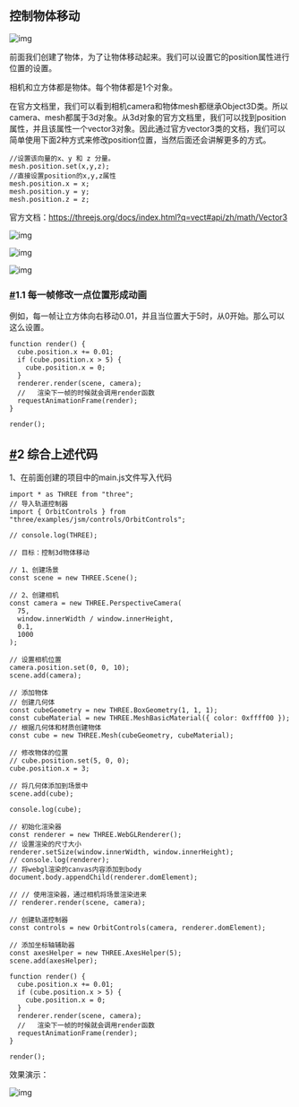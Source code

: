 ## 控制物体移动

![img](https://threejs-1251830808.cos.ap-guangzhou.myqcloud.com/1659155882101-110d7057-c4f7-495a-8570-9a085e24acdb.gif)

前面我们创建了物体，为了让物体移动起来。我们可以设置它的position属性进行位置的设置。

相机和立方体都是物体。每个物体都是1个对象。

在官方文档里，我们可以看到相机camera和物体mesh都继承Object3D类。所以camera、mesh都属于3d对象。从3d对象的官方文档里，我们可以找到position属性，并且该属性一个vector3对象。因此通过官方vector3类的文档，我们可以简单使用下面2种方式来修改position位置，当然后面还会讲解更多的方式。

```
//设置该向量的x、y 和 z 分量。
mesh.position.set(x,y,z);
//直接设置position的x,y,z属性
mesh.position.x = x;
mesh.position.y = y;
mesh.position.z = z;

```

官方文档：https://threejs.org/docs/index.html?q=vect#api/zh/math/Vector3

![img](https://threejs-1251830808.cos.ap-guangzhou.myqcloud.com/1659154999473-f1613254-0a32-423d-ab06-5ec845115743.png)

![img](https://threejs-1251830808.cos.ap-guangzhou.myqcloud.com/1659155075799-68500c3f-c4f2-4778-bd74-92fb4758377e.png)

![img](https://threejs-1251830808.cos.ap-guangzhou.myqcloud.com/1659155259015-18d131a4-4024-412f-8475-c789e90770f7.png)

### [#](https://www.three3d.cn/threejs/02-Threejs%E5%BC%80%E5%8F%91%E5%85%A5%E9%97%A8%E4%B8%8E%E8%B0%83%E8%AF%95/02-%E6%8E%A7%E5%88%B6%E7%89%A9%E4%BD%93%E7%A7%BB%E5%8A%A8.html#_1-1-%E6%AF%8F%E4%B8%80%E5%B8%A7%E4%BF%AE%E6%94%B9%E4%B8%80%E7%82%B9%E4%BD%8D%E7%BD%AE%E5%BD%A2%E6%88%90%E5%8A%A8%E7%94%BB)1.1 每一帧修改一点位置形成动画

例如，每一帧让立方体向右移动0.01，并且当位置大于5时，从0开始。那么可以这么设置。

```
function render() {
  cube.position.x += 0.01;
  if (cube.position.x > 5) {
    cube.position.x = 0;
  }
  renderer.render(scene, camera);
  //   渲染下一帧的时候就会调用render函数
  requestAnimationFrame(render);
}

render();

```

## [#](https://www.three3d.cn/threejs/02-Threejs%E5%BC%80%E5%8F%91%E5%85%A5%E9%97%A8%E4%B8%8E%E8%B0%83%E8%AF%95/02-%E6%8E%A7%E5%88%B6%E7%89%A9%E4%BD%93%E7%A7%BB%E5%8A%A8.html#_2-%E7%BB%BC%E5%90%88%E4%B8%8A%E8%BF%B0%E4%BB%A3%E7%A0%81)2 综合上述代码

1、在前面创建的项目中的main.js文件写入代码

```
import * as THREE from "three";
// 导入轨道控制器
import { OrbitControls } from "three/examples/jsm/controls/OrbitControls";

// console.log(THREE);

// 目标：控制3d物体移动

// 1、创建场景
const scene = new THREE.Scene();

// 2、创建相机
const camera = new THREE.PerspectiveCamera(
  75,
  window.innerWidth / window.innerHeight,
  0.1,
  1000
);

// 设置相机位置
camera.position.set(0, 0, 10);
scene.add(camera);

// 添加物体
// 创建几何体
const cubeGeometry = new THREE.BoxGeometry(1, 1, 1);
const cubeMaterial = new THREE.MeshBasicMaterial({ color: 0xffff00 });
// 根据几何体和材质创建物体
const cube = new THREE.Mesh(cubeGeometry, cubeMaterial);

// 修改物体的位置
// cube.position.set(5, 0, 0);
cube.position.x = 3;

// 将几何体添加到场景中
scene.add(cube);

console.log(cube);

// 初始化渲染器
const renderer = new THREE.WebGLRenderer();
// 设置渲染的尺寸大小
renderer.setSize(window.innerWidth, window.innerHeight);
// console.log(renderer);
// 将webgl渲染的canvas内容添加到body
document.body.appendChild(renderer.domElement);

// // 使用渲染器，通过相机将场景渲染进来
// renderer.render(scene, camera);

// 创建轨道控制器
const controls = new OrbitControls(camera, renderer.domElement);

// 添加坐标轴辅助器
const axesHelper = new THREE.AxesHelper(5);
scene.add(axesHelper);

function render() {
  cube.position.x += 0.01;
  if (cube.position.x > 5) {
    cube.position.x = 0;
  }
  renderer.render(scene, camera);
  //   渲染下一帧的时候就会调用render函数
  requestAnimationFrame(render);
}

render();

```

效果演示：

![img](https://threejs-1251830808.cos.ap-guangzhou.myqcloud.com/1659155886712-2ca27601-d200-4faa-8c4f-c1be7528ff95.gif)